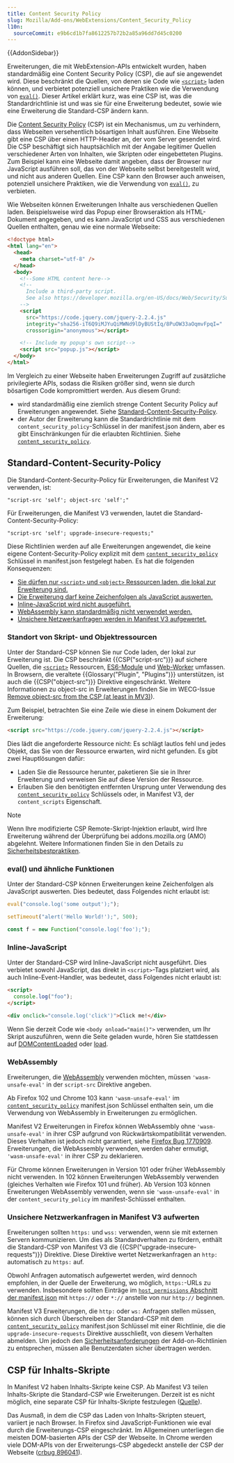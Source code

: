 ```yaml
---
title: Content Security Policy
slug: Mozilla/Add-ons/WebExtensions/Content_Security_Policy
l10n:
  sourceCommit: e9b6cd1b7fa8612257b72b2a85a96dd7d45c0200
---
```


{{AddonSidebar}}

Erweiterungen, die mit WebExtension-APIs entwickelt wurden, haben standardmäßig eine Content Security Policy (CSP), die auf sie angewendet wird. Diese beschränkt die Quellen, von denen sie Code wie [`<script>`](/de/docs/Web/HTML/Reference/Elements/script) laden können, und verbietet potenziell unsichere Praktiken wie die Verwendung von [`eval()`](/de/docs/Web/JavaScript/Reference/Global_Objects/eval). Dieser Artikel erklärt kurz, was eine CSP ist, was die Standardrichtlinie ist und was sie für eine Erweiterung bedeutet, sowie wie eine Erweiterung die Standard-CSP ändern kann.

Die [Content Security Policy](/de/docs/Web/HTTP/Guides/CSP) (CSP) ist ein Mechanismus, um zu verhindern, dass Webseiten versehentlich bösartigen Inhalt ausführen. Eine Webseite gibt eine CSP über einen HTTP-Header an, der vom Server gesendet wird. Die CSP beschäftigt sich hauptsächlich mit der Angabe legitimer Quellen verschiedener Arten von Inhalten, wie Skripten oder eingebetteten Plugins. Zum Beispiel kann eine Webseite damit angeben, dass der Browser nur JavaScript ausführen soll, das von der Webseite selbst bereitgestellt wird, und nicht aus anderen Quellen. Eine CSP kann den Browser auch anweisen, potenziell unsichere Praktiken, wie die Verwendung von [`eval()`](/de/docs/Web/JavaScript/Reference/Global_Objects/eval), zu verbieten.

Wie Webseiten können Erweiterungen Inhalte aus verschiedenen Quellen laden. Beispielsweise wird das Popup einer Browseraktion als HTML-Dokument angegeben, und es kann JavaScript und CSS aus verschiedenen Quellen enthalten, genau wie eine normale Webseite:

```html
<!doctype html>
<html lang="en">
  <head>
    <meta charset="utf-8" />
  </head>
  <body>
    <!--Some HTML content here-->
    <!--
      Include a third-party script.
      See also https://developer.mozilla.org/en-US/docs/Web/Security/Subresource_Integrity.
    -->
    <script
      src="https://code.jquery.com/jquery-2.2.4.js"
      integrity="sha256-iT6Q9iMJYuQiMWNd9lDyBUStIq/8PuOW33aOqmvFpqI="
      crossorigin="anonymous"></script>

    <!-- Include my popup's own script-->
    <script src="popup.js"></script>
  </body>
</html>
```

Im Vergleich zu einer Webseite haben Erweiterungen Zugriff auf zusätzliche privilegierte APIs, sodass die Risiken größer sind, wenn sie durch bösartigen Code kompromittiert werden. Aus diesem Grund:

- wird standardmäßig eine ziemlich strenge Content Security Policy auf Erweiterungen angewendet. Siehe [Standard-Content-Security-Policy](#standard-content-security-policy).
- der Autor der Erweiterung kann die Standardrichtlinie mit dem `content_security_policy`-Schlüssel in der manifest.json ändern, aber es gibt Einschränkungen für die erlaubten Richtlinien. Siehe [`content_security_policy`](/de/docs/Mozilla/Add-ons/WebExtensions/manifest.json/content_security_policy).

## Standard-Content-Security-Policy

Die Standard-Content-Security-Policy für Erweiterungen, die Manifest V2 verwenden, ist:

```plain
"script-src 'self'; object-src 'self';"
```

Für Erweiterungen, die Manifest V3 verwenden, lautet die Standard-Content-Security-Policy:

```plain
"script-src 'self'; upgrade-insecure-requests;"
```

Diese Richtlinien werden auf alle Erweiterungen angewendet, die keine eigene Content-Security-Policy explizit mit dem [`content_security_policy`](/de/docs/Mozilla/Add-ons/WebExtensions/manifest.json/content_security_policy) Schlüssel in manifest.json festgelegt haben. Es hat die folgenden Konsequenzen:

- [Sie dürfen nur `<script>` und `<object>` Ressourcen laden, die lokal zur Erweiterung sind.](#standort_von_skript-_und_objektressourcen)
- [Die Erweiterung darf keine Zeichenfolgen als JavaScript auswerten.](#eval_and_friends)
- [Inline-JavaScript wird nicht ausgeführt.](#inline-javascript)
- [WebAssembly kann standardmäßig nicht verwendet werden.](#webassembly)
- [Unsichere Netzwerkanfragen werden in Manifest V3 aufgewertet.](#unsichere_netzwerkanfragen_in_manifest_v3_aufwerten)

### Standort von Skript- und Objektressourcen

Unter der Standard-CSP können Sie nur Code laden, der lokal zur Erweiterung ist. Die CSP beschränkt {{CSP("script-src")}} auf sichere Quellen, die [`<script>`](/de/docs/Web/HTML/Reference/Elements/script) Ressourcen, [ES6-Module](/de/docs/Web/JavaScript/Guide/Modules) und [Web-Worker](/de/docs/Web/API/Web_Workers_API/Using_web_workers) umfassen. In Browsern, die veraltete {{Glossary("Plugin", "Plugins")}} unterstützen, ist auch die {{CSP("object-src")}} Direktive eingeschränkt. Weitere Informationen zu object-src in Erweiterungen finden Sie im WECG-Issue [Remove object-src from the CSP (at least in MV3)](https://github.com/w3c/webextensions/issues/204)).

Zum Beispiel, betrachten Sie eine Zeile wie diese in einem Dokument der Erweiterung:

```html
<script src="https://code.jquery.com/jquery-2.2.4.js"></script>
```

Dies lädt die angeforderte Ressource nicht: Es schlägt lautlos fehl und jedes Objekt, das Sie von der Ressource erwarten, wird nicht gefunden. Es gibt zwei Hauptlösungen dafür:

- Laden Sie die Ressource herunter, paketieren Sie sie in Ihrer Erweiterung und verweisen Sie auf diese Version der Ressource.
- Erlauben Sie den benötigten entfernten Ursprung unter Verwendung des [`content_security_policy`](/de/docs/Mozilla/Add-ons/WebExtensions/manifest.json/content_security_policy) Schlüssels oder, in Manifest V3, der `content_scripts` Eigenschaft.

> [!NOTE]
> Wenn Ihre modifizierte CSP Remote-Skript-Injektion erlaubt, wird Ihre Erweiterung während der Überprüfung bei addons.mozilla.org (AMO) abgelehnt. Weitere Informationen finden Sie in den Details zu [Sicherheitsbestpraktiken](https://extensionworkshop.com/documentation/develop/build-a-secure-extension/).

### eval() und ähnliche Funktionen

Unter der Standard-CSP können Erweiterungen keine Zeichenfolgen als JavaScript auswerten. Dies bedeutet, dass Folgendes nicht erlaubt ist:

```js
eval("console.log('some output');");
```

```js
setTimeout("alert('Hello World!');", 500);
```

```js
const f = new Function("console.log('foo');");
```

### Inline-JavaScript

Unter der Standard-CSP wird Inline-JavaScript nicht ausgeführt. Dies verbietet sowohl JavaScript, das direkt in `<script>`-Tags platziert wird, als auch Inline-Event-Handler, was bedeutet, dass Folgendes nicht erlaubt ist:

```html
<script>
  console.log("foo");
</script>
```

```html
<div onclick="console.log('click')">Click me!</div>
```

Wenn Sie derzeit Code wie `<body onload="main()">` verwenden, um Ihr Skript auszuführen, wenn die Seite geladen wurde, hören Sie stattdessen auf [DOMContentLoaded](/de/docs/Web/API/Document/DOMContentLoaded_event) oder [load](/de/docs/Web/API/Window/load_event).

### WebAssembly

Erweiterungen, die [WebAssembly](/de/docs/WebAssembly) verwenden möchten, müssen `'wasm-unsafe-eval'` in der `script-src` Direktive angeben.

Ab Firefox 102 und Chrome 103 kann `'wasm-unsafe-eval'` im [`content_security_policy`](/de/docs/Mozilla/Add-ons/WebExtensions/manifest.json/content_security_policy) manifest.json Schlüssel enthalten sein, um die Verwendung von WebAssembly in Erweiterungen zu ermöglichen.

Manifest V2 Erweiterungen in Firefox können WebAssembly ohne `'wasm-unsafe-eval'` in ihrer CSP aufgrund von Rückwärtskompatibilität verwenden. Dieses Verhalten ist jedoch nicht garantiert, siehe [Firefox Bug 1770909](https://bugzil.la/1770909). Erweiterungen, die WebAssembly verwenden, werden daher ermutigt, `'wasm-unsafe-eval'` in ihrer CSP zu deklarieren.

Für Chrome können Erweiterungen in Version 101 oder früher WebAssembly nicht verwenden. In 102 können Erweiterungen WebAssembly verwenden (gleiches Verhalten wie Firefox 101 und früher). Ab Version 103 können Erweiterungen WebAssembly verwenden, wenn sie `'wasm-unsafe-eval'` in der `content_security_policy` im manifest-Schlüssel enthalten.

### Unsichere Netzwerkanfragen in Manifest V3 aufwerten

Erweiterungen sollten `https:` und `wss:` verwenden, wenn sie mit externen Servern kommunizieren. Um dies als Standardverhalten zu fördern, enthält die Standard-CSP von Manifest V3 die {{CSP("upgrade-insecure-requests")}} Direktive. Diese Direktive wertet Netzwerkanfragen an `http:` automatisch zu `https:` auf.

Obwohl Anfragen automatisch aufgewertet werden, wird dennoch empfohlen, in der Quelle der Erweiterung, wo möglich, `https:`-URLs zu verwenden. Insbesondere sollten Einträge im [`host_permissions` Abschnitt der manifest.json](/de/docs/Mozilla/Add-ons/WebExtensions/manifest.json/host_permissions) mit `https://` oder `*://` anstelle von nur `http://` beginnen.

Manifest V3 Erweiterungen, die `http:` oder `ws:` Anfragen stellen müssen, können sich durch Überschreiben der Standard-CSP mit dem [`content_security_policy`](/de/docs/Mozilla/Add-ons/WebExtensions/manifest.json/content_security_policy) manifest.json Schlüssel mit einer Richtlinie, die die `upgrade-insecure-requests` Direktive ausschließt, von diesem Verhalten abmelden. Um jedoch den [Sicherheitsanforderungen](https://extensionworkshop.com/documentation/publish/add-on-policies/#security-compliance-and-blocking) der Add-on-Richtlinien zu entsprechen, müssen alle Benutzerdaten sicher übertragen werden.

## CSP für Inhalts-Skripte

In Manifest V2 haben Inhalts-Skripte keine CSP.
Ab Manifest V3 teilen Inhalts-Skripte die Standard-CSP wie Erweiterungen. Derzeit ist es nicht möglich, eine separate CSP für Inhalts-Skripte festzulegen ([Quelle](https://bugzil.la/1581611#c10)).

Das Ausmaß, in dem die CSP das Laden von Inhalts-Skripten steuert, variiert je nach Browser.
In Firefox sind JavaScript-Funktionen wie eval durch die Erweiterungs-CSP eingeschränkt. Im Allgemeinen unterliegen die meisten DOM-basierten APIs der CSP der Webseite.
In Chrome werden viele DOM-APIs von der Erweiterungs-CSP abgedeckt anstelle der CSP der Webseite ([crbug 896041](https://crbug.com/896041)).
